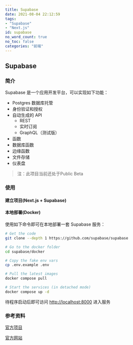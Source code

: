 ```yaml
---
title: Supabase
date: 2021-08-04 22:12:59
tags: 
- "Supabase"
- "Next.js"
id: supabase
no_word_count: true
no_toc: false
categories: "前端"
---
```


## Supabase

### 简介

Supabase 是一个应用开发平台，可以实现如下功能：

- Postgres 数据库托管
- 身份验证和授权
- 自动生成的 API
  - REST
  - 实时订阅
  - GraphQL（测试版）
-  函数
  - 数据库函数
  - 边缘函数
- 文件存储
- 仪表盘

> 注：此项目当前还处于Public Beta

### 使用

#### 建立项目(Next.js + Supabase)

#### 本地部署(Docker)

使用如下命令即可在本地部署一套 Supabase 服务：

```bash
# Get the code
git clone --depth 1 https://github.com/supabase/supabase

# Go to the docker folder
cd supabase/docker

# Copy the fake env vars
cp .env.example .env

# Pull the latest images
docker compose pull

# Start the services (in detached mode)
docker compose up -d
```

待程序启动后即可访问 [http://localhost:8000](http://localhost:8000) 进入服务

### 参考资料

[官方项目](https://github.com/supabase/supabase)

[官方网站](https://supabase.com/)
